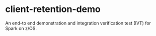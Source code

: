 # client-retention-demo
An end-to end demonstration and integration verification test (IVT) for Spark on z/OS.
